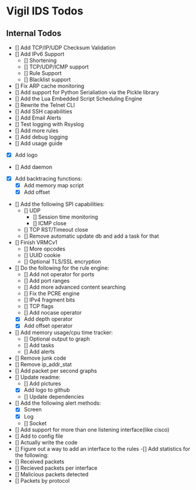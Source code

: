 # Vigil IDS Todos
## Internal Todos
- [] Add TCP/IP/UDP Checksum Validation
- [] Add IPv6 Support
  - [] Shortening
  - [] TCP/UDP/ICMP support
  - [] Rule Support
  - [] Blacklist support
- [] Fix ARP cache monitoring
- [] Add support for Python Serialiation via the Pickle library
- [] Add the Lua Embedded Script Scheduling Engine
- [] Rewrite the Telnet CLI
- [] Add SSH capabilities
- [] Add Email Alerts
- [] Test logging with Rsyslog
- [] Add more rules
- [] Add debug logging
- [] Add usage guide
- [x] Add logo
- [] Add daemon
- [x] Add backtracing functions:
  - [x] Add memory map script
  - [x] Add offset 
- [] Add the following SPI capabilities:
  - [] UDP 
    - [] Session time monitoring
    - [] ICMP close
  - [] TCP RST/Timeout close
  - [] Remove automatic update db and add a task for that
- [] Finish VRMCv1 
  - [] More opcodes
  - [] UUID cookie
  - [] Optional TLS/SSL encryption
- [] Do the following for the rule engine:
  - [] Add not operator for ports
  - [] Add port ranges
  - [] Add more advanced content searching
  - [] Fix the PCRE engine
  - [] IPv4 fragment bits
  - [] TCP flags
  - [] Add nocase operator
  - [x] Add depth operator
  - [x] Add offset operator
- [] Add memory usage/cpu time tracker:
  - [] Optional output to graph
  - [] Add tasks
  - [] Add alerts
- [] Remove junk code
- [] Remove ip_addr_stat
- [] Add packet per second graphs
- [] Update readme:
  - [] Add pictures
  - [x] Add logo to github
  - [] Update dependencies
- [] Add the following alert methods:
  - [x] Screen
  - [x] Log
  - [] Socket
- [] Add support for more than one listening interface(like cisco)
 - [] Add to config file
 - [] Actually write the code
 - [] Figure out a way to add an interface to the rules
-[] Add statistics for the following:
  - [] Received packets
  - [] Recieved packets per interface
  - [] Malicious packets detected
  - [] Packets by protocol

